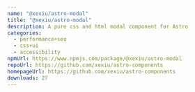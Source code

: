 ```yaml
---
name: "@xexiu/astro-modal"
title: "@xexiu/astro-modal"
description: A pure css and html modal component for Astro
categories:
  - performance+seo
  - css+ui
  - accessibility
npmUrl: https://www.npmjs.com/package/@xexiu/astro-modal
repoUrl: https://github.com/xexiu/astro-components
homepageUrl: https://github.com/xexiu/astro-components
downloads: 27
---
```

